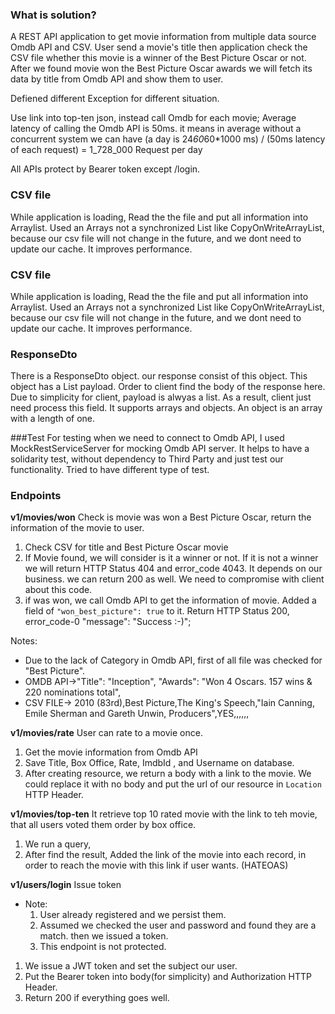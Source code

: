 ### What is solution?
A REST API application to get movie information from multiple data source Omdb API and CSV. 
User send a movie's title then application check the CSV file whether this movie is a winner of the Best Picture Oscar or not.
After we found movie won the Best Picture Oscar awards we will fetch its data by title from Omdb API and show them to user.

Defiened different Exception for different situation.

Use link into top-ten json, instead call Omdb for each movie;
Average latency of calling the Omdb API is 50ms. it means in average without a concurrent system we can have (a day is 24*60*60*1000 ms) / (50ms latency of each request) = 1_728_000 Request per day

All APIs protect by Bearer token except /login.

### CSV file
While application is loading, Read the the file and put all information into Arraylist.
Used an Arrays not a synchronized List like CopyOnWriteArrayList, because our csv file will not change in the future, and we dont need to update our cache. It improves performance.

### CSV file
While application is loading, Read the the file and put all information into Arraylist.
Used an Arrays not a synchronized List like CopyOnWriteArrayList, because our csv file will not change in the future, and we dont need to update our cache. It improves performance.


### ResponseDto
There is a ResponseDto object. our response consist of this object. This object has a List<T> payload. 
Order to client find the body of the response here. Due to simplicity for client, payload is alwyas a list. As a result, client just need process this field.
It supports arrays and objects. An object is an array with a length of one.

###Test
For testing when we need to connect to Omdb API, I used MockRestServiceServer for mocking Omdb API server. It helps to have a
solidarity test, without dependency to Third Party and just test our functionality.
Tried to have different type of test.

### Endpoints

**v1/movies/won**
Check is movie was won a Best Picture Oscar, return the information of the movie to user.
1. Check CSV for title and Best Picture Oscar movie
2. If Movie found, we will consider is it a winner or not. If it is not a winner we will return HTTP Status 404 and error_code 4043. It depends on our business.
    we can return 200 as well. We need to compromise with client about this code.
3. if was won, we call Omdb API to get the information of movie. Added a field of `"won_best_picture": true` to it. Return HTTP Status 200, error_code-0
    "message": "Success :-)";

Notes:
* Due to the lack of Category in Omdb API, first of all file was checked for "Best Picture".
* OMDB API->"Title": "Inception", "Awards": "Won 4 Oscars. 157 wins & 220 nominations total",
* CSV FILE-> 2010 (83rd),Best Picture,The King's Speech,"Iain Canning, Emile Sherman and Gareth Unwin, Producers",YES,,,,,,

**v1/movies/rate**
User can rate to a movie once.
1. Get the movie information from Omdb API
2. Save Title, Box Office, Rate, ImdbId , and Username on database. 
3. After creating resource, we return a body with a link to the movie. We could replace it with no body and put the url of our resource in `Location` HTTP Header.
 
**v1/movies/top-ten**
It retrieve top 10 rated movie with the link to teh movie, that all users voted them order by box office.
1. We run a query,
2. After find the result, Added the link of the movie into each record, in order to reach the movie with this link if user wants. (HATEOAS)

**v1/users/login**
Issue token
* Note: 
  1. User already registered and we persist them.
  2. Assumed we checked the user and password and found they are a match. then we issued a token.
  3. This endpoint is not protected.
1. We issue a JWT token and set the subject our user.
2. Put the Bearer token into body(for simplicity) and Authorization HTTP Header.
3. Return 200 if everything goes well.


